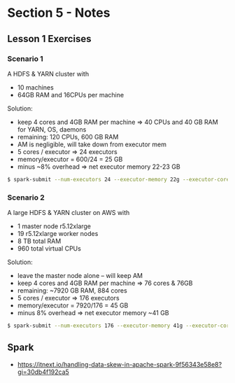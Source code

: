 # Section 5 - Notes

## Lesson 1 Exercises

### Scenario 1

A HDFS & YARN cluster with

- 10 machines
- 64GB RAM and 16CPUs per machine

Solution:

- keep 4 cores and 4GB RAM per machine => 40 CPUs and 40 GB RAM for YARN, OS, daemons
- remaining: 120 CPUs, 600 GB RAM
- AM is negligible, will take down from executor mem
- 5 cores / executor => 24 executors
- memory/executor = 600/24 = 25 GB
- minus ~8% overhead => net executor memory 22-23 GB

```bash
$ spark-submit --num-executors 24 --executor-memory 22g --executor-cores 5
```

### Scenario 2

A large HDFS & YARN cluster on AWS with

- 1 master node r5.12xlarge
- 19 r5.12xlarge worker nodes
- 8 TB total RAM
- 960 total virtual CPUs

Solution:

- leave the master node alone – will keep AM
- keep 4 cores and 4GB RAM per machine => 76 cores & 76GB
- remaining: ~7920 GB RAM, 884 cores
- 5 cores / executor => 176 executors
- memory/executor = 7920/176 = 45 GB
- minus 8% overhead => net executor memory ~41 GB

```bash
$ spark-submit --num-executors 176 --executor-memory 41g --executor-cores 5
```

## Spark

- https://itnext.io/handling-data-skew-in-apache-spark-9f56343e58e8?gi=30db4f192ca5
 